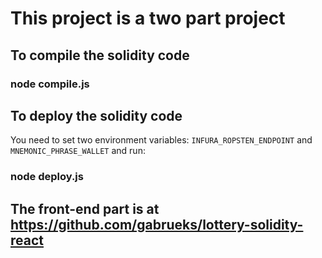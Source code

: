 # This project is a two part project

## To compile the solidity code

### node compile.js

## To deploy the solidity code

You need to set two environment variables: `INFURA_ROPSTEN_ENDPOINT` and `MNEMONIC_PHRASE_WALLET` and run:

### node deploy.js

## The front-end part is at <https://github.com/gabrueks/lottery-solidity-react>
